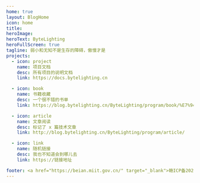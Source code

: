 ```yaml
---
home: true
layout: BlogHome
icon: home
title: 
heroImage: 
heroText: ByteLighting
heroFullScreen: true
tagline: 弱小和无知不是生存的障碍，傲慢才是
projects:
  - icon: project
    name: 项目文档
    desc: 所有项目的说明文档
    link: https://docs.bytelighting.cn

  - icon: book
    name: 书籍收藏
    desc: 一个很不错的书单
    link: https://blog.bytelighting.cn/ByteLighting/program/book/%E7%94%B5%E5%AD%90%E4%B9%A6.html

  - icon: article
    name: 文章阅读
    desc: 标记了 x 篇技术文章
    link: http://blog.bytelighting.cn/ByteLighting/program/article/

  - icon: link
    name: 随机链接
    desc: 我也不知道会到哪儿去
    link: https://链接地址

footer: <a href="https://beian.miit.gov.cn/" target="_blank">赣ICP备2023016031号-4</a> | 本站支持：<a href="https://cloud.bytelighting.cn" target="_blank">ByteCloud</a> | Theme：<a href="https://theme-hope.vuejs.press/" target="_blank">VuePress Theme Hope</a>
---
```

